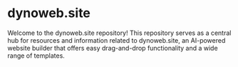 # dynoweb.site
Welcome to the dynoweb.site repository! This repository serves as a central hub for resources and information related to dynoweb.site, an AI-powered website builder that offers easy drag-and-drop functionality and a wide range of templates.
